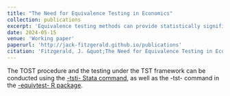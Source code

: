 ```yaml
---
title: "The Need for Equivalence Testing in Economics"
collection: publications
excerpt: 'Equivalence testing methods can provide statistically significant evidence that relationships are practically equal to zero. I demonstrate their necessity in a systematic reproduction of estimates defending 135 null claims made in 81 articles from top economics journals. 26-39% of these estimates cannot be significantly bounded beneath benchmark effect sizes. Though prediction platform data reveals that researchers find these equivalence testing 'failure rates' to be unacceptable, researchers actually expect unacceptably high failure rates, accurately predicting that failure rates exceed acceptable thresholds by around 23 percentage points. To obtain failure rates that researchers deem acceptable, one must contend that nearly half of published effect sizes in economics are practically equivalent to zero. Because such a claim is ludicrous, Type II error rates are likely quite high throughout economics. This paper provides economists with empirical justification, guidelines, and commands in Stata and R for conducting credible equivalence testing in future research.'
date: 2024-05-15
venue: 'Working paper'
paperurl: 'http://jack-fitzgerald.github.io/publications'
citation: 'Fitzgerald, J. &quot;The Need for Equivalence Testing in Economics.&quot; Working paper.'
---
```


The TOST procedure and the testing under the TST framework can be conducted using the [-tsti- Stata command]([https://github.com/jack-fitzgerald/tsti]), as well as the -tst- command in the [-equivtest- R package]([https://github.com/jack-fitzgerald/tsti]).
